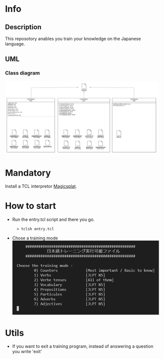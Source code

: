 # Info

## Description

This reposotory anables you train your knowledge on the Japanese language.

## UML

### Class diagram

![](./UML/Class-diagram.png)

# Mandatory

Install a TCL interpretor [Magicsplat](https://sourceforge.net/projects/magicsplat/files/magicsplat-tcl/).

# How to start

- Run the entry.tcl script and there you go.

        > tclsh entry.tcl

- Chose a training mode
![](Images/menu.png)

# Utils

- If you want to exit a training program, instead of answering a question you write 'exit'
